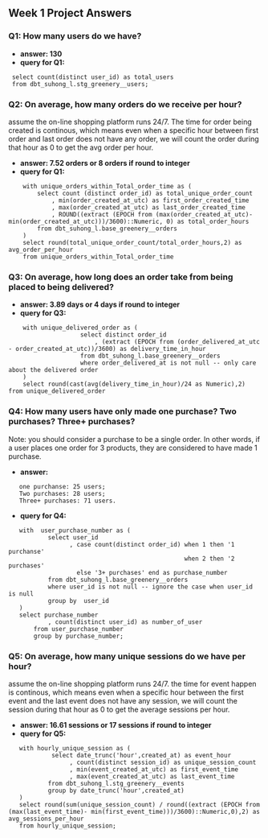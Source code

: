 ## Week 1 Project Answers

### Q1: How many users do we have?
  - **answer: 130**
  - **query for Q1:**
   ```
    select count(distinct user_id) as total_users 
    from dbt_suhong_l.stg_greenery__users;
   ```

### Q2: On average, how many orders do we receive per hour?

assume the on-line shopping platform runs 24/7. The time for order being created is continous, which means even when a specific hour between first order and last order does not have any order, we will count the order during that hour as 0 to get the avg order per hour. 

  - **answer: 7.52 orders or 8 orders if round to integer**
  - **query for Q1:** 
```
    with unique_orders_within_Total_order_time as (
        select count (distinct order_id) as total_unique_order_count
            , min(order_created_at_utc) as first_order_created_time
            , max(order_created_at_utc) as last_order_created_time
            , ROUND((extract (EPOCH from (max(order_created_at_utc)-min(order_created_at_utc)))/3600)::Numeric, 0) as total_order_hours
        from dbt_suhong_l.base_greenery__orders
    )
    select round(total_unique_order_count/total_order_hours,2) as avg_order_per_hour
    from unique_orders_within_Total_order_time
```

### Q3: On average, how long does an order take from being placed to being delivered?
  - **answer: 3.89 days or 4 days if round to integer**
  - **query for Q3:**
```
    with unique_delivered_order as (
                    select distinct order_id
                        , (extract (EPOCH from (order_delivered_at_utc - order_created_at_utc))/3600) as delivery_time_in_hour  
                    from dbt_suhong_l.base_greenery__orders
                    where order_delivered_at is not null -- only care about the delivered order
    )
    select round(cast(avg(delivery_time_in_hour)/24 as Numeric),2) from unique_delivered_order
```

### Q4: How many users have only made one purchase? Two purchases? Three+ purchases?

Note: you should consider a purchase to be a single order. In other words, if a user places one order for 3 products, they are considered to have made 1 purchase.

 - **answer:** 
 ```
    one purchanse: 25 users; 
    Two purchases: 28 users; 
    Three+ purchases: 71 users.
 ```
 - **query for Q4:**
 ```
    with  user_purchase_number as (
            select user_id
                  , case count(distinct order_id) when 1 then '1 purchanse'
                                                  when 2 then '2 purchases'
                    else '3+ purchases' end as purchase_number
            from dbt_suhong_l.base_greenery__orders
            where user_id is not null -- ignore the case when user_id is null
            group by  user_id
    )
    select purchase_number
            , count(distinct user_id) as number_of_user
        from user_purchase_number
        group by purchase_number;
 ```   

### Q5: On average, how many unique sessions do we have per hour?

assume the on-line shopping platform runs 24/7. the time for event happen is continous, which means even when a specific hour between the first event and the last event does not have any session, we will count the session during that hour as 0 to get the average sessions per hour. 

 - **answer: 16.61 sessions or 17 sessions if round to integer**
 - **query for Q5:**
 ```
    with hourly_unique_session as (
             select date_trunc('hour',created_at) as event_hour
                  , count(distinct session_id) as unique_session_count
                  , min(event_created_at_utc) as first_event_time
                  , max(event_created_at_utc) as last_event_time
            from dbt_suhong_l.stg_greenery__events
            group by date_trunc('hour',created_at)
    )
    select round(sum(unique_session_count) / round((extract (EPOCH from (max(last_event_time)- min(first_event_time)))/3600)::Numeric,0),2) as avg_sessions_per_hour
    from hourly_unique_session;
```

